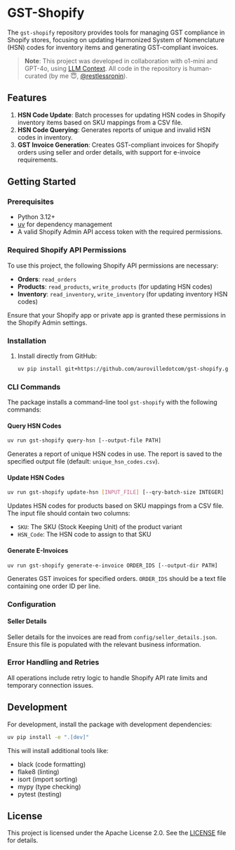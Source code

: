 # GST-Shopify

The `gst-shopify` repository provides tools for managing GST compliance in Shopify stores, focusing on updating Harmonized System of Nomenclature (HSN) codes for inventory items and generating GST-compliant invoices.

> **Note**: This project was developed in collaboration with o1-mini and GPT-4o, using [LLM Context](https://github.com/cyberchitta/llm-context.py). All code in the repository is human-curated (by me 😇, [@restlessronin](https://github.com/restlessronin)).

## Features

1. **HSN Code Update**: Batch processes for updating HSN codes in Shopify inventory items based on SKU mappings from a CSV file.
2. **HSN Code Querying**: Generates reports of unique and invalid HSN codes in inventory.
3. **GST Invoice Generation**: Creates GST-compliant invoices for Shopify orders using seller and order details, with support for e-invoice requirements.

## Getting Started

### Prerequisites

- Python 3.12+
- [uv](https://github.com/astral-sh/uv) for dependency management
- A valid Shopify Admin API access token with the required permissions.

### Required Shopify API Permissions

To use this project, the following Shopify API permissions are necessary:

- **Orders**: `read_orders`
- **Products**: `read_products`, `write_products` (for updating HSN codes)
- **Inventory**: `read_inventory`, `write_inventory` (for updating inventory HSN codes)

Ensure that your Shopify app or private app is granted these permissions in the Shopify Admin settings.

### Installation

1. Install directly from GitHub:
   ```bash
   uv pip install git+https://github.com/aurovilledotcom/gst-shopify.git@release
   ```

### CLI Commands

The package installs a command-line tool `gst-shopify` with the following commands:

#### Query HSN Codes
```bash
uv run gst-shopify query-hsn [--output-file PATH]
```
Generates a report of unique HSN codes in use. The report is saved to the specified output file (default: `unique_hsn_codes.csv`).

#### Update HSN Codes
```bash
uv run gst-shopify update-hsn [INPUT_FILE] [--qry-batch-size INTEGER]
```
Updates HSN codes for products based on SKU mappings from a CSV file. The input file should contain two columns:
- `SKU`: The SKU (Stock Keeping Unit) of the product variant
- `HSN_Code`: The HSN code to assign to that SKU

#### Generate E-Invoices
```bash
uv run gst-shopify generate-e-invoice ORDER_IDS [--output-dir PATH]
```
Generates GST invoices for specified orders. `ORDER_IDS` should be a text file containing one order ID per line.

### Configuration

#### Seller Details
Seller details for the invoices are read from `config/seller_details.json`. Ensure this file is populated with the relevant business information.

### Error Handling and Retries

All operations include retry logic to handle Shopify API rate limits and temporary connection issues.

## Development

For development, install the package with development dependencies:
```bash
uv pip install -e ".[dev]"
```

This will install additional tools like:
- black (code formatting)
- flake8 (linting)
- isort (import sorting)
- mypy (type checking)
- pytest (testing)

## License

This project is licensed under the Apache License 2.0. See the [LICENSE](LICENSE) file for details.
